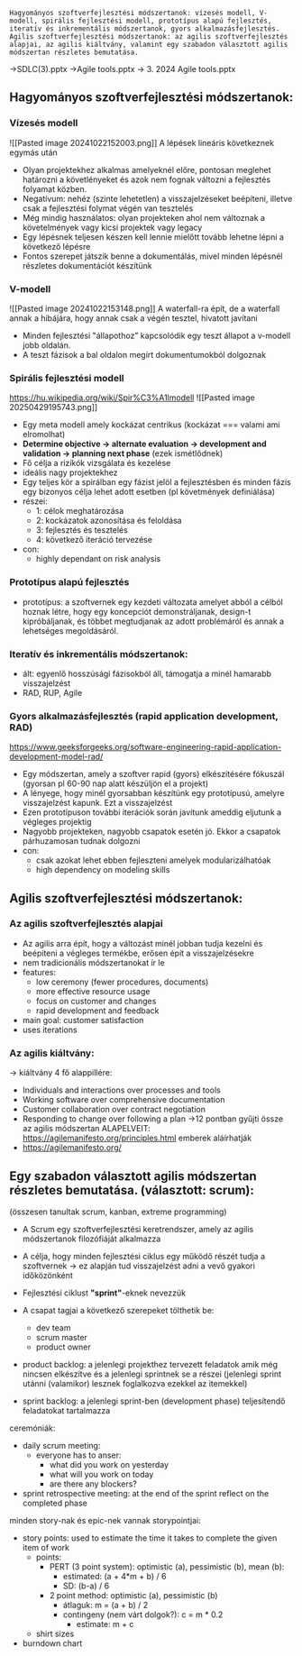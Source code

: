 ```
Hagyományos szoftverfejlesztési módszertanok: vízesés modell, V-modell, spirális fejlesztési modell, prototípus alapú fejlesztés, iteratív és inkrementális módszertanok, gyors alkalmazásfejlesztés. Agilis szoftverfejlesztési módszertanok: az agilis szoftverfejlesztés alapjai, az agilis kiáltvány, valamint egy szabadon választott agilis módszertan részletes bemutatása.
```

->SDLC(3).pptx
->Agile tools.pptx
-> 3. 2024 Agile tools.pptx
## Hagyományos szoftverfejlesztési módszertanok: 
### Vízesés modell
![[Pasted image 20241022152003.png]]
A lépések lineáris következnek egymás után
- Olyan projektekhez alkalmas amelyeknél előre, pontosan meglehet határozni a követlényeket és azok nem fognak változni a fejlesztés folyamat közben.
- Negatívum: nehéz (szinte lehetetlen) a visszajelzéseket beépíteni, illetve csak a fejlesztési folymat végén van tesztelés
- Még mindig használatos: olyan projekteken ahol nem változnak a követelmények vagy kicsi projektek vagy legacy
- Egy lépésnek teljesen készen kell lennie mielőtt tovább lehetne lépni a következő lépésre
- Fontos szerepet játszik benne a dokumentálás, mivel minden lépésnél részletes dokumentációt készítünk

### V-modell
![[Pasted image 20241022153148.png]]
A waterfall-ra épít, de a waterfall annak a hibájára, hogy annak csak a végén tesztel, hivatott javítani
- Minden fejlesztési "állapothoz" kapcsolódik egy teszt állapot a v-modell jobb oldalán.
- A teszt fázisok a bal oldalon megírt dokumentumokból dolgoznak

### Spirális fejlesztési modell
https://hu.wikipedia.org/wiki/Spir%C3%A1lmodell
![[Pasted image 20250429195743.png]]
- Egy meta modell amely kockázat centrikus (kockázat === valami ami elromolhat)
- **Determine objective -> alternate evaluation -> development and validation -> planning next phase** (ezek ismétlődnek)
- Fő célja a rizíkók vizsgálata és kezelése
- ideális nagy projektekhez
- Egy teljes kör a spirálban egy fázist jelöl a fejlesztésben és minden fázis egy bizonyos célja lehet adott esetben (pl követmények definiálása)
- részei:
	- 1: célok meghatározása
	- 2: kockázatok azonosítása és feloldása
	- 3: fejlesztés és tesztelés
	- 4: következő iteráció tervezése
- con:
	- highly dependant on risk analysis

### Prototípus alapú fejlesztés
- prototípus: a szoftvernek egy kezdeti változata amelyet abból a célból hoznak létre, hogy egy koncepciót demonstráljanak, design-t kipróbáljanak, és többet megtudjanak az adott problémáról és annak a lehetséges megoldásáról.

### Iteratív és inkrementális módszertanok:
- ált: egyenlő hosszúsági fázisokból áll, támogatja a minél hamarabb visszajelzést
- RAD, RUP, Agile
### Gyors alkalmazásfejlesztés (rapid application development, RAD)
https://www.geeksforgeeks.org/software-engineering-rapid-application-development-model-rad/
- Egy módszertan, amely a szoftver rapid (gyors) elkészítésére fókuszál (gyorsan pl 60-90 nap alatt készüljön el a projekt)
- A lényege, hogy minél gyorsabban készítünk egy prototípusú, amelyre visszajelzést kapunk. Ezt a visszajelzést
- Ezen prototípuson további iterációk során javítunk ameddig eljutunk a végleges projektig
- Nagyobb projekteken, nagyobb csapatok esetén jó. Ekkor a csapatok párhuzamosan tudnak dolgozni
- con:
	- csak azokat lehet ebben fejleszteni amelyek modularizálhatóak
	- high dependency on modeling skills

## Agilis szoftverfejlesztési módszertanok:
### Az agilis szoftverfejlesztés alapjai
- Az agilis arra épít, hogy a változást minél jobban tudja kezelni és beépíteni a végleges termékbe, erősen épít a visszajelzésekre
- nem tradicionális módszertanokat ír le
- features: 
	- low ceremony (fewer procedures, documents)
	- more effective resource usage
	- focus on customer and changes
	- rapid development and feedback
- main goal: customer satisfaction
- uses iterations

### Az agilis kiáltvány:
-> kiáltvány 4 fő alappillére:
- Individuals and interactions over processes and tools  
- Working software over comprehensive documentation  
- Customer collaboration over contract negotiation  
- Responding to change over following a plan
->12 pontban gyűjti össze az agilis módszertan ALAPELVEIT: https://agilemanifesto.org/principles.html
emberek aláírhatják
- https://agilemanifesto.org/

## Egy szabadon választott agilis módszertan részletes bemutatása. (választott: scrum):
(összesen tanultak scrum, kanban, extreme programming)
- A Scrum egy szoftverfejlesztési keretrendszer, amely az agilis módszertanok filozófiáját alkalmazza 
- A célja, hogy minden fejlesztési ciklus egy működő részét tudja a szoftvernek -> ez alapján tud visszajelzést adni a vevő gyakori időközönként
- Fejlesztési ciklust **"sprint"**-eknek nevezzük
- A csapat tagjai a következő szerepeket tölthetik be:
	- dev team
	- scrum master
	- product owner

- product backlog: a jelenlegi projekthez tervezett feladatok amik még nincsen elkészítve és a jelenlegi sprintnek se a részei (jelenlegi sprint utánni (valamikor) lesznek foglalkozva ezekkel az itemekkel)
- sprint backlog: a jelenlegi sprint-ben (development phase) teljesítendő feladatokat tartalmazza

ceremóniák:
- daily scrum meeting:
	- everyone has to anser:
		- what did you work on yesterday
		- what will you work on today
		- are there any blockers?
- sprint retrospective meeting: at the end of the sprint reflect on the completed phase

minden story-nak és epic-nek vannak storypointjai:
- story points: used to estimate the time it takes to complete the given item of work
	- points:
		- PERT (3 point system): optimistic (a), pessimistic (b), mean (b):
			- estimated: (a + 4*m + b) / 6
			- SD: (b-a) / 6
		- 2 point method: optimistic (a), pessimistic (b)
			- átlaguk: m = (a + b) / 2
			- contingeny (nem várt dolgok?): c = m * 0.2
				- estimate: m + c
	- shirt sizes
- burndown chart